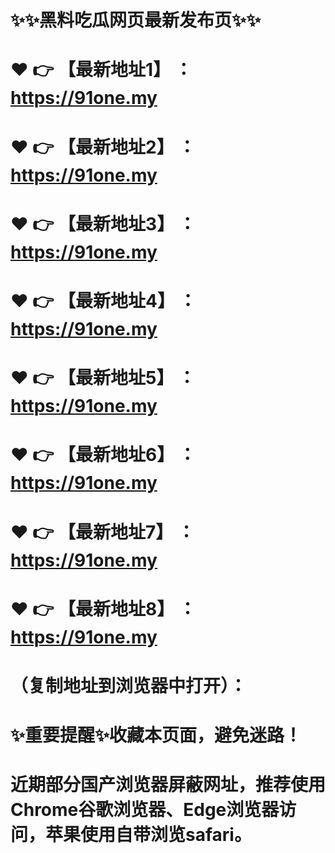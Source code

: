 # ✨✨黑料吃瓜网页最新发布页✨✨
# ❤️ 👉 【最新地址1】 ：https://91one.my
# ❤️ 👉 【最新地址2】 ：https://91one.my
# ❤️ 👉 【最新地址3】 ：https://91one.my
# ❤️ 👉 【最新地址4】 ：https://91one.my
# ❤️ 👉 【最新地址5】 ：https://91one.my
# ❤️ 👉 【最新地址6】 ：https://91one.my
# ❤️ 👉 【最新地址7】 ：https://91one.my
# ❤️ 👉 【最新地址8】 ：https://91one.my
# （复制地址到浏览器中打开）：
# ✨重要提醒✨收藏本页面，避免迷路！
# 近期部分国产浏览器屏蔽网址，推荐使用Chrome谷歌浏览器、Edge浏览器访问，苹果使用自带浏览safari。
